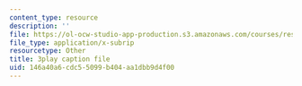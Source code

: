 ```yaml
---
content_type: resource
description: ''
file: https://ol-ocw-studio-app-production.s3.amazonaws.com/courses/res-3-003-learn-to-build-your-own-videogame-with-the-unity-game-engine-and-microsoft-kinect-january-iap-2017/146a40a6cdc55099b404aa1dbb9d4f00_s7i_Dpz-DLU.vtt
file_type: application/x-subrip
resourcetype: Other
title: 3play caption file
uid: 146a40a6-cdc5-5099-b404-aa1dbb9d4f00
---
```

